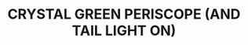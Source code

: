 ---
title: "CRYSTAL GREEN PERISCOPE  (AND TAIL LIGHT ON)"
price: "TBA"
desc: "Opis nije dostupan"
img_path: "/assets/img/A.MIG-0096.jpg"
brand: AMMO
available: true
cat: "acrylics"
subcat: "CRYSTAL ACRYLICS  (17 mL)"
subsubcat: "SS"
---
